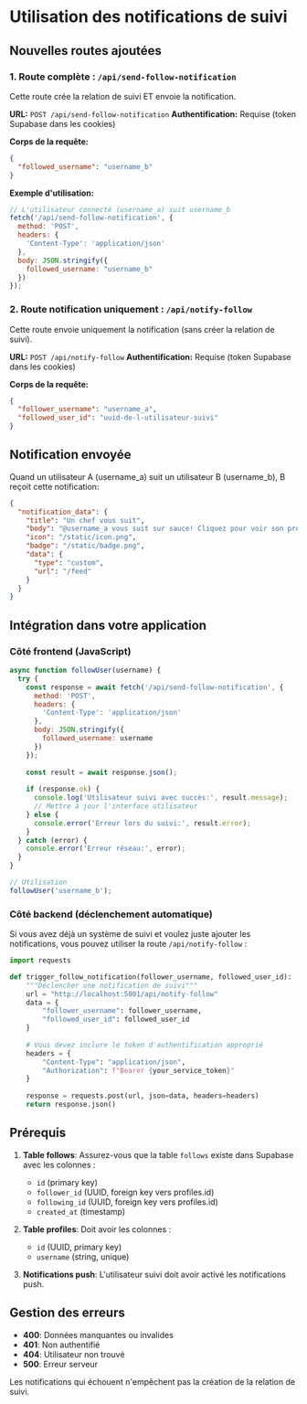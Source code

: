 # Utilisation des notifications de suivi

## Nouvelles routes ajoutées

### 1. Route complète : `/api/send-follow-notification`

Cette route crée la relation de suivi ET envoie la notification.

**URL:** `POST /api/send-follow-notification`
**Authentification:** Requise (token Supabase dans les cookies)

**Corps de la requête:**
```json
{
  "followed_username": "username_b"
}
```

**Exemple d'utilisation:**
```javascript
// L'utilisateur connecté (username_a) suit username_b
fetch('/api/send-follow-notification', {
  method: 'POST',
  headers: {
    'Content-Type': 'application/json'
  },
  body: JSON.stringify({
    followed_username: "username_b"
  })
});
```

### 2. Route notification uniquement : `/api/notify-follow`

Cette route envoie uniquement la notification (sans créer la relation de suivi).

**URL:** `POST /api/notify-follow`
**Authentification:** Requise (token Supabase dans les cookies)

**Corps de la requête:**
```json
{
  "follower_username": "username_a",
  "followed_user_id": "uuid-de-l-utilisateur-suivi"
}
```

## Notification envoyée

Quand un utilisateur A (username_a) suit un utilisateur B (username_b), B reçoit cette notification:

```json
{
  "notification_data": {
    "title": "Un chef vous suit",
    "body": "@username_a vous suit sur sauce! Cliquez pour voir son profil et ses recettes 😋",
    "icon": "/static/icon.png",
    "badge": "/static/badge.png",
    "data": {
      "type": "custom",
      "url": "/feed"
    }
  }
}
```

## Intégration dans votre application

### Côté frontend (JavaScript)

```javascript
async function followUser(username) {
  try {
    const response = await fetch('/api/send-follow-notification', {
      method: 'POST',
      headers: {
        'Content-Type': 'application/json'
      },
      body: JSON.stringify({
        followed_username: username
      })
    });
    
    const result = await response.json();
    
    if (response.ok) {
      console.log('Utilisateur suivi avec succès:', result.message);
      // Mettre à jour l'interface utilisateur
    } else {
      console.error('Erreur lors du suivi:', result.error);
    }
  } catch (error) {
    console.error('Erreur réseau:', error);
  }
}

// Utilisation
followUser('username_b');
```

### Côté backend (déclenchement automatique)

Si vous avez déjà un système de suivi et voulez juste ajouter les notifications, vous pouvez utiliser la route `/api/notify-follow` :

```python
import requests

def trigger_follow_notification(follower_username, followed_user_id):
    """Déclencher une notification de suivi"""
    url = "http://localhost:5001/api/notify-follow"
    data = {
        "follower_username": follower_username,
        "followed_user_id": followed_user_id
    }
    
    # Vous devez inclure le token d'authentification approprié
    headers = {
        "Content-Type": "application/json",
        "Authorization": f"Bearer {your_service_token}"
    }
    
    response = requests.post(url, json=data, headers=headers)
    return response.json()
```

## Prérequis

1. **Table follows**: Assurez-vous que la table `follows` existe dans Supabase avec les colonnes :
   - `id` (primary key)
   - `follower_id` (UUID, foreign key vers profiles.id)
   - `following_id` (UUID, foreign key vers profiles.id)
   - `created_at` (timestamp)

2. **Table profiles**: Doit avoir les colonnes :
   - `id` (UUID, primary key)
   - `username` (string, unique)

3. **Notifications push**: L'utilisateur suivi doit avoir activé les notifications push.

## Gestion des erreurs

- **400**: Données manquantes ou invalides
- **401**: Non authentifié
- **404**: Utilisateur non trouvé
- **500**: Erreur serveur

Les notifications qui échouent n'empêchent pas la création de la relation de suivi.
